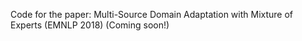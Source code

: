 Code for the paper: Multi-Source Domain Adaptation with Mixture of Experts (EMNLP 2018) (Coming soon!)

